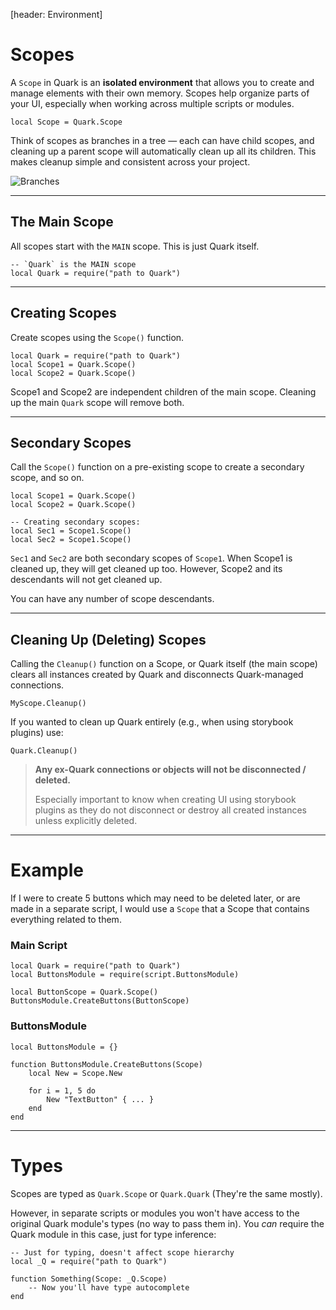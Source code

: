[header: Environment]

# Scopes

A `Scope` in Quark is an **isolated environment** that allows you to create and manage elements with their own memory. Scopes help organize parts of your UI, especially when working across multiple scripts or modules.

```luau
local Scope = Quark.Scope
```

Think of scopes as branches in a tree — each can have child scopes, and cleaning up a parent scope will automatically clean up all its children. This makes cleanup simple and consistent across your project.

![Branches](assets/branches.png)

---

## The Main Scope

All scopes start with the `MAIN` scope. This is just Quark itself.

```luau
-- `Quark` is the MAIN scope
local Quark = require("path to Quark")
```

---

## Creating Scopes

Create scopes using the `Scope()` function.

```luau
local Quark = require("path to Quark")
local Scope1 = Quark.Scope()
local Scope2 = Quark.Scope()
```

Scope1 and Scope2 are independent children of the main scope. Cleaning up the main `Quark` scope will remove both.

---

## Secondary Scopes

Call the `Scope()` function on a pre-existing scope to create a secondary scope, and so on.

```luau
local Scope1 = Quark.Scope()
local Scope2 = Quark.Scope()

-- Creating secondary scopes:
local Sec1 = Scope1.Scope()
local Sec2 = Scope1.Scope()
```

`Sec1` and `Sec2` are both secondary scopes of `Scope1`. When Scope1 is cleaned up, they will get cleaned up too. However, Scope2 and its descendants will not get cleaned up.

You can have any number of scope descendants.

---

## Cleaning Up (Deleting) Scopes

Calling the `Cleanup()` function on a Scope, or Quark itself (the main scope) clears all instances created by Quark and disconnects Quark-managed connections.

```luau
MyScope.Cleanup()
```

If you wanted to clean up Quark entirely (e.g., when using storybook plugins) use:

```luau
Quark.Cleanup()
```

> <warning>
>
> **Any ex-Quark connections or objects will not be disconnected / deleted.**
>
> Especially important to know when creating UI using storybook plugins as they do not disconnect or destroy all created instances unless explicitly deleted.
> </warning>

---

# Example

If I were to create 5 buttons which may need to be deleted later, or are made in a separate script, I would use a `Scope` that a Scope that contains everything related to them.

### Main Script

```luau
local Quark = require("path to Quark")
local ButtonsModule = require(script.ButtonsModule)

local ButtonScope = Quark.Scope()
ButtonsModule.CreateButtons(ButtonScope)
```

### ButtonsModule

```luau
local ButtonsModule = {}

function ButtonsModule.CreateButtons(Scope)
	local New = Scope.New

	for i = 1, 5 do
		New "TextButton" { ... }
	end
end
```

---

# Types

Scopes are typed as `Quark.Scope` or `Quark.Quark` (They're the same mostly).

However, in separate scripts or modules you won't have access to the original Quark module's types (no way to pass them in).
You *can* require the Quark module in this case, just for type inference:

```luau
-- Just for typing, doesn't affect scope hierarchy
local _Q = require("path to Quark")

function Something(Scope: _Q.Scope)
	-- Now you'll have type autocomplete
end
```

